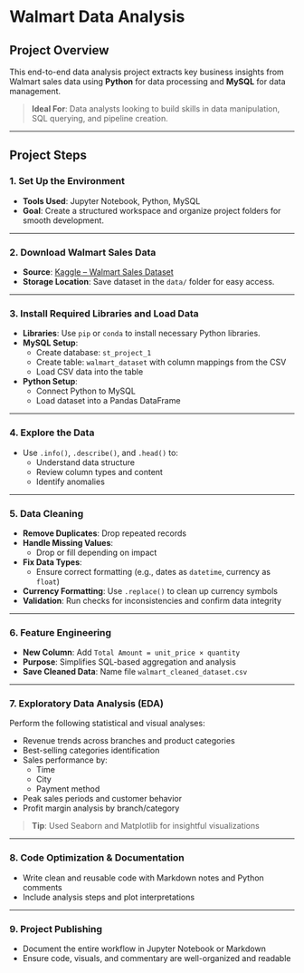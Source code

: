 # Walmart Data Analysis

## Project Overview
This end-to-end data analysis project extracts key business insights from Walmart sales data using **Python** for data processing and **MySQL** for data management.

> **Ideal For**: Data analysts looking to build skills in data manipulation, SQL querying, and pipeline creation.

---

## Project Steps

### 1. Set Up the Environment
- **Tools Used**: Jupyter Notebook, Python, MySQL
- **Goal**: Create a structured workspace and organize project folders for smooth development.

---

### 2. Download Walmart Sales Data
- **Source**: [Kaggle – Walmart Sales Dataset](#)
- **Storage Location**: Save dataset in the `data/` folder for easy access.

---

### 3. Install Required Libraries and Load Data
- **Libraries**: Use `pip` or `conda` to install necessary Python libraries.
- **MySQL Setup**:
  - Create database: `st_project_1`
  - Create table: `walmart_dataset` with column mappings from the CSV
  - Load CSV data into the table
- **Python Setup**:
  - Connect Python to MySQL
  - Load dataset into a Pandas DataFrame

---

### 4. Explore the Data
- Use `.info()`, `.describe()`, and `.head()` to:
  - Understand data structure
  - Review column types and content
  - Identify anomalies

---

### 5. Data Cleaning
- **Remove Duplicates**: Drop repeated records
- **Handle Missing Values**:
  - Drop or fill depending on impact
- **Fix Data Types**:
  - Ensure correct formatting (e.g., dates as `datetime`, currency as `float`)
- **Currency Formatting**: Use `.replace()` to clean up currency symbols
- **Validation**: Run checks for inconsistencies and confirm data integrity

---

### 6. Feature Engineering
- **New Column**: Add `Total Amount = unit_price × quantity`
- **Purpose**: Simplifies SQL-based aggregation and analysis
- **Save Cleaned Data**: Name file `walmart_cleaned_dataset.csv`

---

### 7. Exploratory Data Analysis (EDA)
Perform the following statistical and visual analyses:
- Revenue trends across branches and product categories
- Best-selling categories identification
- Sales performance by:
  - Time
  - City
  - Payment method
- Peak sales periods and customer behavior
- Profit margin analysis by branch/category

> **Tip**: Used Seaborn and Matplotlib for insightful visualizations

---

### 8. Code Optimization & Documentation
- Write clean and reusable code with Markdown notes and Python comments
- Include analysis steps and plot interpretations

---

### 9. Project Publishing
- Document the entire workflow in Jupyter Notebook or Markdown
- Ensure code, visuals, and commentary are well-organized and readable
